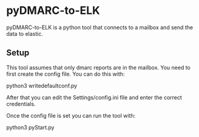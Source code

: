 #  pyDMARC-to-ELK

pyDMARC-to-ELK is a python tool that connects to a mailbox and send the data to elastic.

## Setup

This tool assumes that only dmarc reports are in the mailbox.
You need to first create the config file.
You can do this with:

python3 writedefaultconf.py

After that you can edit the Settings/config.ini file and enter the correct credentials.


Once the config file is set you can run the tool with:

python3 pyStart.py 

